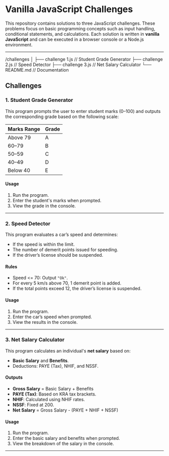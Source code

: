 # Vanilla JavaScript Challenges

This repository contains solutions to three JavaScript challenges. These problems focus on basic programming concepts such as input handling, conditional statements, and calculations. Each solution is written in **vanilla JavaScript** and can be executed in a browser console or a Node.js environment.

---

/challenges
│
├── challenge 1.js    // Student Grade Generator
├── challenge 2.js    // Speed Detector
├── challenge 3.js    // Net Salary Calculator
└── README.md        // Documentation

## Challenges

### 1. Student Grade Generator

This program prompts the user to enter student marks (0–100) and outputs the corresponding grade based on the following scale:

| Marks Range | Grade |
|-------------|-------|
| Above 79    | A     |
| 60–79       | B     |
| 50–59       | C     |
| 40–49       | D     |
| Below 40    | E     |

#### Usage
1. Run the program.
2. Enter the student's marks when prompted.
3. View the grade in the console.

---

### 2. Speed Detector

This program evaluates a car’s speed and determines:
- If the speed is within the limit.
- The number of demerit points issued for speeding.
- If the driver’s license should be suspended.

#### Rules
- Speed <= 70: Output `"Ok"`.
- For every 5 km/s above 70, 1 demerit point is added.
- If the total points exceed 12, the driver’s license is suspended.

#### Usage
1. Run the program.
2. Enter the car’s speed when prompted.
3. View the results in the console.

---

### 3. Net Salary Calculator

This program calculates an individual's **net salary** based on:
- **Basic Salary** and **Benefits**.
- Deductions: PAYE (Tax), NHIF, and NSSF.

#### Outputs
- **Gross Salary** = Basic Salary + Benefits
- **PAYE (Tax)**: Based on KRA tax brackets.
- **NHIF**: Calculated using NHIF rates.
- **NSSF**: Fixed at 200.
- **Net Salary** = Gross Salary - (PAYE + NHIF + NSSF)

#### Usage
1. Run the program.
2. Enter the basic salary and benefits when prompted.
3. View the breakdown of the salary in the console.

---



